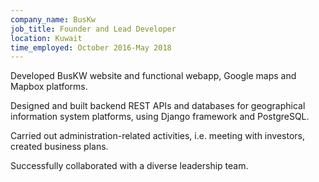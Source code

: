 ```yaml
---
company_name: BusKw
job_title: Founder and Lead Developer
location: Kuwait
time_employed: October 2016-May 2018
---
```


Developed BusKW website and functional webapp, Google maps and Mapbox platforms.

Designed and built backend REST APIs and databases for geographical information system platforms, using Django framework and PostgreSQL.

Carried out administration-related activities, i.e. meeting with investors, created business plans.

Successfully collaborated with a diverse leadership team.